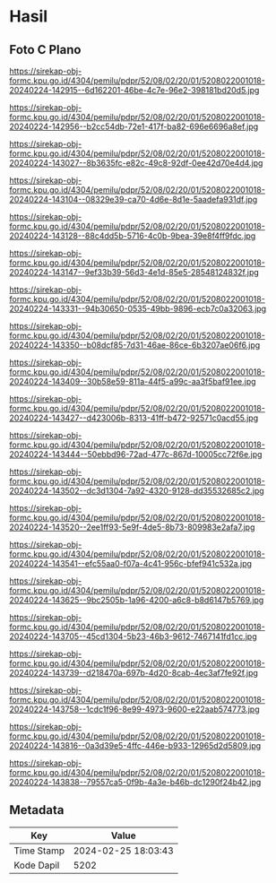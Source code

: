 # Hasil

## Foto C Plano

https://sirekap-obj-formc.kpu.go.id/4304/pemilu/pdpr/52/08/02/20/01/5208022001018-20240224-142915--6d162201-46be-4c7e-96e2-398181bd20d5.jpg

https://sirekap-obj-formc.kpu.go.id/4304/pemilu/pdpr/52/08/02/20/01/5208022001018-20240224-142956--b2cc54db-72e1-417f-ba82-696e6696a8ef.jpg

https://sirekap-obj-formc.kpu.go.id/4304/pemilu/pdpr/52/08/02/20/01/5208022001018-20240224-143027--8b3635fc-e82c-49c8-92df-0ee42d70e4d4.jpg

https://sirekap-obj-formc.kpu.go.id/4304/pemilu/pdpr/52/08/02/20/01/5208022001018-20240224-143104--08329e39-ca70-4d6e-8d1e-5aadefa931df.jpg

https://sirekap-obj-formc.kpu.go.id/4304/pemilu/pdpr/52/08/02/20/01/5208022001018-20240224-143128--88c4dd5b-5716-4c0b-9bea-39e8f4ff9fdc.jpg

https://sirekap-obj-formc.kpu.go.id/4304/pemilu/pdpr/52/08/02/20/01/5208022001018-20240224-143147--9ef33b39-56d3-4e1d-85e5-28548124832f.jpg

https://sirekap-obj-formc.kpu.go.id/4304/pemilu/pdpr/52/08/02/20/01/5208022001018-20240224-143331--94b30650-0535-49bb-9896-ecb7c0a32063.jpg

https://sirekap-obj-formc.kpu.go.id/4304/pemilu/pdpr/52/08/02/20/01/5208022001018-20240224-143350--b08dcf85-7d31-46ae-86ce-6b3207ae06f6.jpg

https://sirekap-obj-formc.kpu.go.id/4304/pemilu/pdpr/52/08/02/20/01/5208022001018-20240224-143409--30b58e59-811a-44f5-a99c-aa3f5baf91ee.jpg

https://sirekap-obj-formc.kpu.go.id/4304/pemilu/pdpr/52/08/02/20/01/5208022001018-20240224-143427--d423006b-8313-41ff-b472-92571c0acd55.jpg

https://sirekap-obj-formc.kpu.go.id/4304/pemilu/pdpr/52/08/02/20/01/5208022001018-20240224-143444--50ebbd96-72ad-477c-867d-10005cc72f6e.jpg

https://sirekap-obj-formc.kpu.go.id/4304/pemilu/pdpr/52/08/02/20/01/5208022001018-20240224-143502--dc3d1304-7a92-4320-9128-dd35532685c2.jpg

https://sirekap-obj-formc.kpu.go.id/4304/pemilu/pdpr/52/08/02/20/01/5208022001018-20240224-143520--2ee1ff93-5e9f-4de5-8b73-809983e2afa7.jpg

https://sirekap-obj-formc.kpu.go.id/4304/pemilu/pdpr/52/08/02/20/01/5208022001018-20240224-143541--efc55aa0-f07a-4c41-956c-bfef941c532a.jpg

https://sirekap-obj-formc.kpu.go.id/4304/pemilu/pdpr/52/08/02/20/01/5208022001018-20240224-143625--9bc2505b-1a96-4200-a6c8-b8d6147b5769.jpg

https://sirekap-obj-formc.kpu.go.id/4304/pemilu/pdpr/52/08/02/20/01/5208022001018-20240224-143705--45cd1304-5b23-46b3-9612-7467141fd1cc.jpg

https://sirekap-obj-formc.kpu.go.id/4304/pemilu/pdpr/52/08/02/20/01/5208022001018-20240224-143739--d218470a-697b-4d20-8cab-4ec3af7fe92f.jpg

https://sirekap-obj-formc.kpu.go.id/4304/pemilu/pdpr/52/08/02/20/01/5208022001018-20240224-143758--1cdc1f96-8e99-4973-9600-e22aab574773.jpg

https://sirekap-obj-formc.kpu.go.id/4304/pemilu/pdpr/52/08/02/20/01/5208022001018-20240224-143816--0a3d39e5-4ffc-446e-b933-12965d2d5809.jpg

https://sirekap-obj-formc.kpu.go.id/4304/pemilu/pdpr/52/08/02/20/01/5208022001018-20240224-143838--79557ca5-0f9b-4a3e-b46b-dc1290f24b42.jpg


## Metadata

| Key        | Value               |
| ---------- | ------------------- |
| Time Stamp | 2024-02-25 18:03:43 |
| Kode Dapil | 5202                |



